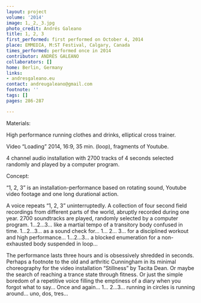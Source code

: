 ```yaml
---
layout: project
volume: '2014'
image: 1,_2,_3.jpg
photo_credit: Andrés Galeano
title: 1, 2, 3
first_performed: first performed on October 4, 2014
place: EMMEDIA, M:ST Festival, Calgary, Canada
times_performed: performed once in 2014
contributor: ANDRÉS GALEANO
collaborators: []
home: Berlin, Germany
links:
- andresgaleano.eu
contact: andreugaleano@gmail.com
footnote: ''
tags: []
pages: 286-287

---
```


Materials:

High performance running clothes and drinks, elliptical cross trainer.

Video “Loading” 2014, 16:9, 35 min. (loop), fragments of Youtube.

4 channel audio installation with 2700 tracks of 4 seconds selected randomly and played by a computer program.

Concept:

“1, 2, 3” is an installation-performance based on rotating sound, Youtube video footage and one long durational action.

A voice repeats “1, 2, 3” uninterruptedly. A collection of four second field recordings from different parts of the world, abruptly recorded during one year. 2700 soundtracks are played, randomly selected by a computer program. 1…2…3… like a martial tempo of a transitory body confused in time. 1…2…3… as a sound check for… 1… 2… 3… for a disciplined workout and high performance… 1…2…3… a blocked enumeration for a non-exhausted body suspended in loop…

The performance lasts three hours and is obsessively shredded in seconds. Perhaps a footnote to the old and arthritic Cunningham in its minimal choreography for the video installation “Stillness” by Tacita Dean. Or maybe the search of reaching a trance state through fitness. Or just the simple boredom of a repetitive voice filling the emptiness of a diary when you forgot what to say… Once and again… 1… 2…3… running in circles is running around… uno, dos, tres…
